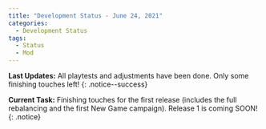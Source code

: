 ```yaml
---
title: "Development Status - June 24, 2021"
categories:
  - Development Status
tags:
  - Status
  - Mod
---
```


**Last Updates:** All playtests and adjustments have been done. Only some finishing touches left!
{: .notice--success}

**Current Task:** Finishing touches for the first release (includes the full rebalancing and the first New Game campaign). Release 1 is coming SOON!
{: .notice}

<script type='text/javascript' src='https://storage.ko-fi.com/cdn/widget/Widget_2.js'></script><script type='text/javascript'>kofiwidget2.init('Support Me on Ko-fi', '#000000', 'J3J146LLW');kofiwidget2.draw();</sc
